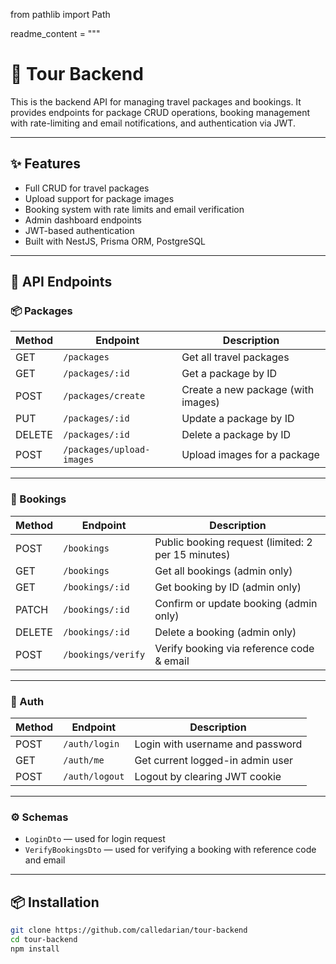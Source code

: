 from pathlib import Path

readme_content = """
# 🧭 Tour Backend

This is the backend API for managing travel packages and bookings. It provides endpoints for package CRUD operations, booking management with rate-limiting and email notifications, and authentication via JWT.

---

## ✨ Features

- Full CRUD for travel packages  
- Upload support for package images  
- Booking system with rate limits and email verification  
- Admin dashboard endpoints  
- JWT-based authentication  
- Built with NestJS, Prisma ORM, PostgreSQL

---

## 🚀 API Endpoints

### 📦 Packages

| Method | Endpoint                       | Description                      |
|--------|--------------------------------|----------------------------------|
| GET    | `/packages`                   | Get all travel packages          |
| GET    | `/packages/:id`               | Get a package by ID              |
| POST   | `/packages/create`            | Create a new package (with images) |
| PUT    | `/packages/:id`               | Update a package by ID           |
| DELETE | `/packages/:id`               | Delete a package by ID           |
| POST   | `/packages/upload-images`     | Upload images for a package      |

---

### 📅 Bookings

| Method | Endpoint                 | Description                                       |
|--------|--------------------------|---------------------------------------------------|
| POST   | `/bookings`              | Public booking request (limited: 2 per 15 minutes) |
| GET    | `/bookings`              | Get all bookings (admin only)                     |
| GET    | `/bookings/:id`          | Get booking by ID (admin only)                    |
| PATCH  | `/bookings/:id`          | Confirm or update booking (admin only)            |
| DELETE | `/bookings/:id`          | Delete a booking (admin only)                     |
| POST   | `/bookings/verify`       | Verify booking via reference code & email         |

---

### 🔐 Auth

| Method | Endpoint        | Description                             |
|--------|-----------------|-----------------------------------------|
| POST   | `/auth/login`   | Login with username and password        |
| GET    | `/auth/me`      | Get current logged-in admin user        |
| POST   | `/auth/logout`  | Logout by clearing JWT cookie           |

---

### ⚙️ Schemas

- `LoginDto` — used for login request  
- `VerifyBookingsDto` — used for verifying a booking with reference code and email
---

## 📦 Installation

```bash
git clone https://github.com/calledarian/tour-backend
cd tour-backend
npm install
